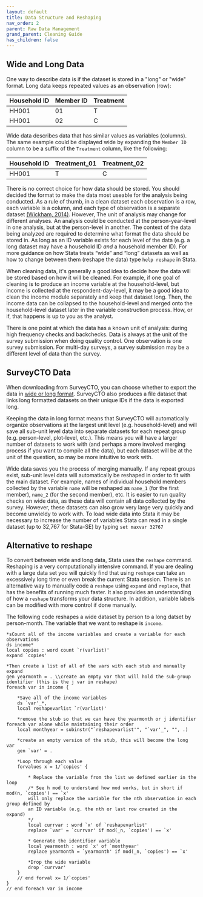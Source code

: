 ```yaml
---
layout: default
title: Data Structure and Reshaping
nav_order: 2
parent: Raw Data Management
grand_parent: Cleaning Guide
has_children: false
---
```


## Wide and Long Data
One way to describe data is if the dataset is stored in a "long" or "wide" format. Long data keeps repeated values as an observation (row):
  
  | Household ID | Member ID  | Treatment  | 
  | ------------- | ------------- | ------------- |
  | HH001 | 01 | T |
  | HH001 | 02 | C |

Wide data describes data that has similar values as variables (columns). The same example could be displayed wide by expanding the `Member ID` column to be a suffix of the `Treatment` column, like the following:

  | Household ID | Treatment_01  | Treatment_02 
  | ------------- | ------------- | ------------- |
  | HH001 | T | C |

There is no correct choice for how data should be stored. You should decided the format to make the data most useable for the analysis being conducted. As a rule of thumb, in a clean dataset each observation is a row, each variable is a column, and each type of observation is a separate dataset [(Wickham, 2014)](https://www.jstatsoft.org/article/view/v059i10). However, The unit of analysis may change for different analyses. An analysis could be conducted at the person-year-level in one analysis, but at the person-level in another. The context of the data being analyzed are required to determine what format the data should be stored in. As long as an ID variable exists for each level of the data (e.g. a long dataset may have a household ID *and* a household member ID). For more guidance on how Stata treats “wide” and “long” datasets as well as how to change between them (reshape the data) type `help reshape` in Stata.

When cleaning data, it's generally a good idea to decide how the data will be stored based on how it will be cleaned. For example, if one goal of cleaning is to produce an income variable at the household-level, but income is collected at the respondent-day-level, it may be a good idea to clean the income module separately and keep that dataset long. Then, the income data can be collapsed to the household-level and merged onto the household-level dataset later in the variable construction process. How, or if, that happens is up to you as the analyst. 

There is one point at which the data has a known unit of analysis: during high frequency checks and backchecks. Data is always at the unit of the survey submission when doing quality control. One observation is one survey submission. For multi-day surveys, a survey submission may be a different level of data than the survey.

## SurveyCTO Data
When downloading from SurveyCTO, you can choose whether to export the data in [wide or long format](https://docs.surveycto.com/05-exporting-and-publishing-data/01-overview/09.data-format.html). SurveyCTO also produces a file dataset that links long formatted datasets on their unique IDs if the data is exported long.

Keeping the data in long format means that SurveyCTO will automatically organize observations at the largest unit level (e.g. household-level) and will save all sub-unit level data into separate datasets for each repeat group (e.g. person-level, plot-level, etc.). This means you will have a larger number of datasets to work with (and perhaps a more involved merging process if you want to compile all the data), but each dataset will be at the unit of the question, so may be more intuitive to work with.

Wide data saves you the process of merging manually. If any repeat groups exist, sub-unit level data will automatically be reshaped in order to fit with the main dataset. For example, names of individual household members collected by the variable `name` will be reshaped as `name_1` (for the first member), `name_2` (for the second member), etc. It is easier to run quality checks on wide data, as these data will contain all data collected by the survey. However, these datasets can also grow very large very quickly and become unwieldy to work with. To load wide data into Stata it may be necessary to increase the number of variables Stata can read in a single dataset (up to 32,767 for Stata-SE) by typing `set maxvar 32767`

## Alternative to reshape
To convert between wide and long data, Stata uses the `reshape` command. Reshaping is a very computationally intensive command. If you are dealing with a large data set you will quickly find that using `reshape` can take an excessively long time or even break the current Stata session. There is an alternative way to manually code a `reshape` using `expand` and `replace`, that has the benefits of running much faster. It also provides an understanding of how a `reshape` transforms your data structure. In addition, variable labels can be modified with more control if done manually.

The following code reshapes a wide dataset by person to a long datset by person-month. The variable that we want to reshape is `income`.

```
*sCount all of the income variables and create a variable for each observations
ds income*           
local copies : word count `r(varlist)'  
expand `copies' 

*Then create a list of all of the vars with each stub and manually expand
gen yearmonth = . \\create an empty var that will hold the sub-group identifier (this is the j var in reshape)
foreach var in income {
    
    *Save all of the income variables
    ds `var'_*,                  
    local reshapevarlist `r(varlist)'   

    *remove the stub so that we can have the yearmonth or j identifier foreach var alone while maintaining their order        
    local monthyear = subinstr("`reshapevarlist'", "`var'_", "", .)   
     
    *create an empty version of the stub, this will become the long var
    gen `var' = .      
     
    *Loop through each value 
    forvalues x = 1/`copies' {           
        
        * Replace the variable from the list we defined earlier in the loop
        /* See h mod to understand how mod works, but in short if mod(n, `copies') == `x' 
        will only replace the variable for the nth observation in each group defined by
        an ID variable (e.g. the nth or last row created in the expand)
        */
        local currvar : word `x' of `reshapevarlist'         
        replace `var' = `currvar' if mod(_n, `copies') == `x'

        * Generate the identifier variable
        local yearmonth : word `x' of `monthyear' 
        replace yearmonth = `yearmonth' if mod(_n, `copies') == `x'  
        
        *Drop the wide variable
        drop `currvar' 
    }
    // end forval x= 1/`copies'
}
// end foreach var in income
```

